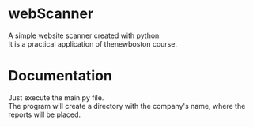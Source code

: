 # webScanner
A simple website scanner created with python.  
It is a practical application of thenewboston course.

# Documentation
Just execute the main.py file.  
The program will create a directory with the company's name, where the reports will be placed.
